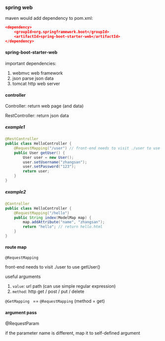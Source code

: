 

### spring web

maven would add dependency to pom.xml: 

```json
<dependency>
	<groupId>org.springframework.boot</groupId>
    <artifactId>spring-boot-starter-web</artifactId>
</dependency>
```



#### spring-boot-starter-web

important dependencies:

1. webmvc	web framework
2. json           parse json data
3. tomcat      http web server



#### controller

Controller: return web page (and data)

RestController: return json data



##### example1

```java
@RestController
public class HelloController {
    @RequestMapping("/user") // front-end needs to visit ./user to use getUser()
    public User getUser() {
        User user = new User();
        user.setUsername("zhangsan");
        user.setPassword("123");
        return user;
    }
}
```



##### example2

```java
@Controller
public class HelloController {
    @RequestMapping("/hello")
    public String index(ModelMap map) {
        map.addAttribute("name", "zhangsan");
        return "hello";	// return hello.html
    }
}
```





#### route map

`@RequestMapping`

front-end needs to visit ./user to use getUser()

useful arguments

1. `value`: url path (can use simple regular expression)
2. `method`: http get / post / put / delete

`@GetMapping ` == `@RequestMapping` (method = get)





#### argument pass

@RequestParam

if the parameter name is different, map it to self-defined argument